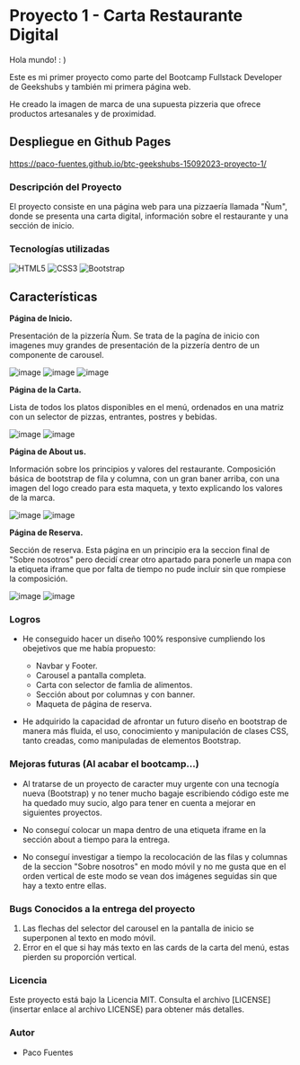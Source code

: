 

# Proyecto 1 - Carta Restaurante Digital

Hola mundo! : )

Este es mi primer proyecto como parte del Bootcamp Fullstack Developer de Geekshubs y también mi primera página web. 

He creado la imagen de marca de una supuesta pizzeria que ofrece productos artesanales y de proximidad.

## Despliegue en Github Pages

https://paco-fuentes.github.io/btc-geekshubs-15092023-proyecto-1/ 

### Descripción del Proyecto

El proyecto consiste en una página web para una pizzaería llamada "Ñum", donde se presenta una carta digital, información sobre el restaurante y una sección de inicio.


### Tecnologías utilizadas

<img src="https://camo.githubusercontent.com/49fbb99f92674cc6825349b154b65aaf4064aec465d61e8e1f9fb99da3d922a1/68747470733a2f2f696d672e736869656c64732e696f2f62616467652f68746d6c352d2532334533344632362e7376673f7374796c653d666f722d7468652d6261646765266c6f676f3d68746d6c35266c6f676f436f6c6f723d7768697465" alt="HTML5" data-canonical-src="https://img.shields.io/badge/html5-%23E34F26.svg?style=for-the-badge&amp;logo=html5&amp;logoColor=white" style="max-width: 100%;"> <img src="https://camo.githubusercontent.com/e6b67b27998fca3bccf4c0ee479fc8f9de09d91f389cccfbe6cb1e29c10cfbd7/68747470733a2f2f696d672e736869656c64732e696f2f62616467652f637373332d2532333135373242362e7376673f7374796c653d666f722d7468652d6261646765266c6f676f3d63737333266c6f676f436f6c6f723d7768697465" alt="CSS3" data-canonical-src="https://img.shields.io/badge/css3-%231572B6.svg?style=for-the-badge&amp;logo=css3&amp;logoColor=white" style="max-width: 100%;"> <img src="https://camo.githubusercontent.com/b768ae6e4f89b74512e6de02a8367fd71465bc3d88ef1cf2f1622e2017c32bea/68747470733a2f2f696d672e736869656c64732e696f2f62616467652f626f6f7473747261702d2532333536334437432e7376673f7374796c653d666f722d7468652d6261646765266c6f676f3d626f6f747374726170266c6f676f436f6c6f723d7768697465" alt="Bootstrap" data-canonical-src="https://img.shields.io/badge/bootstrap-%23563D7C.svg?style=for-the-badge&amp;logo=bootstrap&amp;logoColor=white" style="max-width: 100%;">


## Características

**Página de Inicio.** 

Presentación de la pizzería Ñum. Se trata de la pagína de inicio con imagenes muy grandes de presentación de la pizzería dentro de un componente de carousel.

![image](./img/cap-1.png)
![image](./img/cap-ini-res-1.png)
![image](./img/cap-ini-res-2.png)

**Página de la Carta.** 

Lista de todos los platos disponibles en el menú, ordenados en una matriz con un selector de pizzas, entrantes, postres y bebidas.

![image](./img/cap-2.png)
![image](./img/cap-car-res.png)

**Página de About us.** 

Información sobre los principios y valores del restaurante. Composición básica de bootstrap de fila y columna, con un gran baner arriba, con una imagen del logo creado para esta maqueta, y texto explicando los valores de la marca.

![image](./img/cap-3.png)
![image](./img/cap-abo-res.png)

**Página de Reserva.** 

Sección de reserva. Esta página en un principio era la seccion final de "Sobre nosotros" pero decidí crear otro apartado para ponerle un mapa con la etiqueta iframe que por falta de tiempo no pude incluir sin que rompiese la composición.

![image](./img/cap-4.png)
![image](./img/cap-res-res.png)


### Logros

- He conseguido hacer un diseño 100% responsive cumpliendo los obejetivos que me había propuesto:

    - Navbar y Footer.
    - Carousel a pantalla completa.
    - Carta con selector de famlia de alimentos.
    - Sección about por columnas y con banner.
    - Maqueta de página de reserva.

- He adquirido la capacidad de afrontar un futuro diseño en bootstrap de manera más fluida, el uso, conocimiento y manipulación de clases CSS, tanto creadas, como manipuladas de elementos Bootstrap.


### Mejoras futuras (Al acabar el bootcamp...)

- Al tratarse de un proyecto de caracter muy urgente con una tecnogía nueva (Bootstrap) y no tener mucho bagaje escribiendo código este me ha quedado muy sucio, algo para tener en cuenta a mejorar en siguientes proyectos.

- No conseguí colocar un mapa dentro de una etiqueta iframe en la sección about a tiempo para la entrega.

- No conseguí investigar a tiempo la recolocación de las filas y columnas de la seccion "Sobre nosotros" en modo móvil y no me gusta que en el orden vertical de este modo se vean dos imágenes seguidas sin que hay a texto entre ellas.


### Bugs Conocidos a la entrega del proyecto

1. Las flechas del selector del carousel en la pantalla de inicio se superponen al texto en modo móvil.
2. Error en el que si hay más texto en las cards de la carta del menú, estas pierden su proporción vertical.

### Licencia

Este proyecto está bajo la Licencia MIT. Consulta el archivo [LICENSE](insertar enlace al archivo LICENSE) para obtener más detalles.

### Autor

- Paco Fuentes



